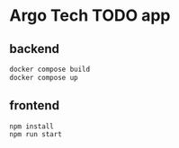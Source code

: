 # Argo Tech TODO app

## backend

```bash
docker compose build
docker compose up
```

## frontend

```bash
npm install
npm run start
```
